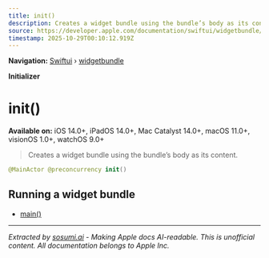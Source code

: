 ```yaml
---
title: init()
description: Creates a widget bundle using the bundle’s body as its content.
source: https://developer.apple.com/documentation/swiftui/widgetbundle/init()
timestamp: 2025-10-29T00:10:12.919Z
---
```


**Navigation:** [Swiftui](/documentation/swiftui) › [widgetbundle](/documentation/swiftui/widgetbundle)

**Initializer**

# init()

**Available on:** iOS 14.0+, iPadOS 14.0+, Mac Catalyst 14.0+, macOS 11.0+, visionOS 1.0+, watchOS 9.0+

> Creates a widget bundle using the bundle’s body as its content.

```swift
@MainActor @preconcurrency init()
```

## Running a widget bundle

- [main()](/documentation/swiftui/widgetbundle/main())

---

*Extracted by [sosumi.ai](https://sosumi.ai) - Making Apple docs AI-readable.*
*This is unofficial content. All documentation belongs to Apple Inc.*
